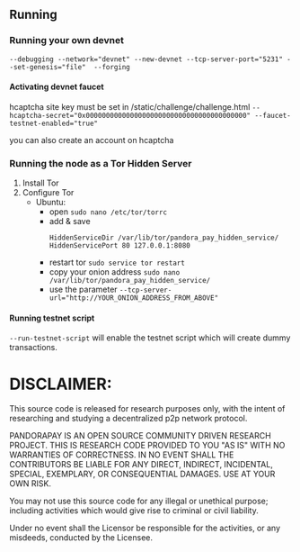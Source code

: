 ## Running

### Running your own devnet

`--debugging --network="devnet" --new-devnet --tcp-server-port="5231" --set-genesis="file"  --forging`

#### Activating devnet faucet

hcaptcha site key must be set in /static/challenge/challenge.html
`--hcaptcha-secret="0x0000000000000000000000000000000000000000" --faucet-testnet-enabled="true"`

you can also create an account on hcaptcha

### Running the node as a Tor Hidden Server
1. Install Tor
2. Configure Tor
    - Ubuntu:
        - open `sudo nano /etc/tor/torrc`
        - add & save
            ``` 
            HiddenServiceDir /var/lib/tor/pandora_pay_hidden_service/
            HiddenServicePort 80 127.0.0.1:8080
            ```      
        - restart tor `sudo service tor restart`
        - copy your onion address `sudo nano /var/lib/tor/pandora_pay_hidden_service/`
        - use the parameter `--tcp-server-url="http://YOUR_ONION_ADDRESS_FROM_ABOVE"`

#### Running testnet script

`--run-testnet-script` will enable the testnet script which will create dummy transactions.

# DISCLAIMER:
This source code is released for research purposes only, with the intent of researching and studying a decentralized p2p network protocol.

PANDORAPAY IS AN OPEN SOURCE COMMUNITY DRIVEN RESEARCH PROJECT. THIS IS RESEARCH CODE PROVIDED TO YOU "AS IS" WITH NO WARRANTIES OF CORRECTNESS. IN NO EVENT SHALL THE CONTRIBUTORS BE LIABLE FOR ANY DIRECT, INDIRECT, INCIDENTAL, SPECIAL, EXEMPLARY, OR CONSEQUENTIAL DAMAGES. USE AT YOUR OWN RISK.

You may not use this source code for any illegal or unethical purpose; including activities which would give rise to criminal or civil liability.

Under no event shall the Licensor be responsible for the activities, or any misdeeds, conducted by the Licensee.
